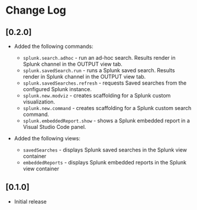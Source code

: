 # Change Log

## [0.2.0]

- Added the following commands:
  - `splunk.search.adhoc` - run an ad-hoc search. Results render in Splunk channel in the OUTPUT view tab.
  - `splunk.savedSearch.run` - runs a Splunk saved search. Results render in Splunk channel in the OUTPUT view tab.
  - `splunk.savedSearches.refresh` - requests Saved searches from the configured Splunk instance.
  - `splunk.new.modviz` - creates scaffolding for a Splunk custom visualization.
  - `splunk.new.command` - creates scaffolding for a Splunk custom search command.
  - `splunk.embeddedReport.show` - shows a Splunk embedded report in a Visual Studio Code panel.

- Added the following views:
  - `savedSearches` - displays Splunk saved searches in the Splunk view container
  - `embeddedReports` - displays Splunk embedded reports in the Splunk view container


## [0.1.0]

- Initial release